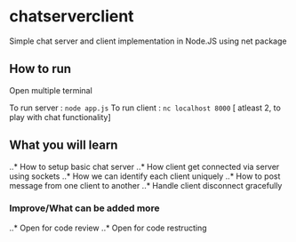 # chatserverclient
Simple chat server and client implementation in Node.JS using net package

## How to run
Open multiple terminal

To run server : `node app.js`
To run client : `nc localhost 8000` [ atleast 2,  to play with chat functionality]

## What you will learn
..* How to setup basic chat server
..* How client get connected via server using sockets
..* How we can identify each client uniquely
..* How to post message from one client to another
..* Handle client disconnect gracefully

### Improve/What can be added more
..* Open for code review
..* Open for code restructing 